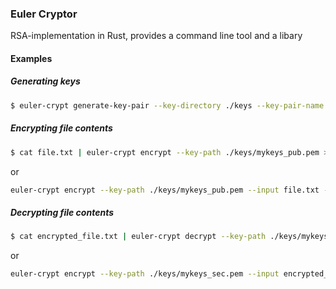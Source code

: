 ### Euler Cryptor

RSA-implementation in Rust, provides a command line tool and a libary

#### Examples

##### Generating keys

```bash
$ euler-crypt generate-key-pair --key-directory ./keys --key-pair-name mykeys
```

##### Encrypting file contents

```bash
$ cat file.txt | euler-crypt encrypt --key-path ./keys/mykeys_pub.pem > encrypted_file.txt
```

or

```bash
euler-crypt encrypt --key-path ./keys/mykeys_pub.pem --input file.txt --output encrypted_file.txt
```

##### Decrypting file contents

```bash
$ cat encrypted_file.txt | euler-crypt decrypt --key-path ./keys/mykeys_sec.pem > file.txt
```

or

```bash
euler-crypt encrypt --key-path ./keys/mykeys_sec.pem --input encrypted_file.txt --output file.txt
```


